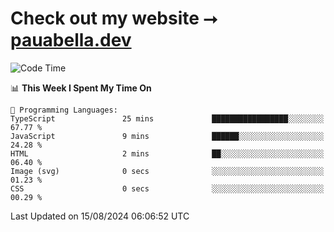 # Check out my website ⭢ [pauabella.dev](https://pauabella.dev)

<!--START_SECTION:waka-->
![Code Time](http://img.shields.io/badge/Code%20Time-3%2C643%20hrs-blue)

📊 **This Week I Spent My Time On** 

```text
💬 Programming Languages: 
TypeScript               25 mins             █████████████████░░░░░░░░   67.77 % 
JavaScript               9 mins              ██████░░░░░░░░░░░░░░░░░░░   24.28 % 
HTML                     2 mins              ██░░░░░░░░░░░░░░░░░░░░░░░   06.40 % 
Image (svg)              0 secs              ░░░░░░░░░░░░░░░░░░░░░░░░░   01.23 % 
CSS                      0 secs              ░░░░░░░░░░░░░░░░░░░░░░░░░   00.29 % 
```


 Last Updated on 15/08/2024 06:06:52 UTC
<!--END_SECTION:waka-->
